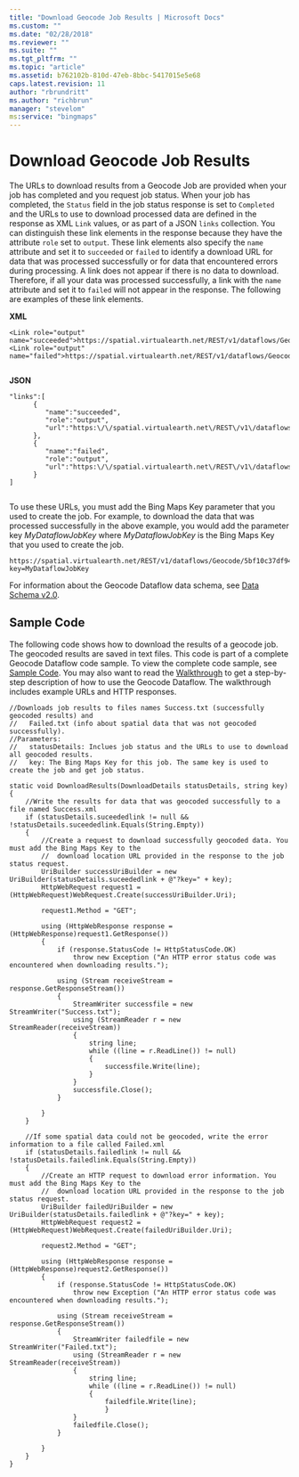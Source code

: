 ```yaml
---
title: "Download Geocode Job Results | Microsoft Docs"
ms.custom: ""
ms.date: "02/28/2018"
ms.reviewer: ""
ms.suite: ""
ms.tgt_pltfrm: ""
ms.topic: "article"
ms.assetid: b762102b-810d-47eb-8bbc-5417015e5e68
caps.latest.revision: 11
author: "rbrundritt"
ms.author: "richbrun"
manager: "stevelom"
ms:service: "bingmaps"
---
```

# Download Geocode Job Results
The URLs to download results from a Geocode Job are provided when your job has completed and you request job status. When your job has completed, the `Status` field in the job status response is set to `Completed` and the URLs to use to download processed data are defined in the response as XML `Link` values, or as part of a JSON `links` collection. You can distinguish these link elements in the response because they have the attribute `role` set to `output`. These link elements also specify the `name` attribute and set it to `succeeded` or `failed` to identify a download URL for data that was processed successfully or for data that encountered errors during processing. A link does not appear if there is no data to download. Therefore, if all your data was processed successfully, a link with the `name` attribute and set it to `failed` will not appear in the response. The following are examples of these link elements.  
  
 **XML**  
  
```  
<Link role="output" name="succeeded">https://spatial.virtualearth.net/REST/v1/dataflows/Geocode/5bf10c37df944083b1879fbb0556e67e/output/succeeded</Link>  
<Link role="output" name="failed">https://spatial.virtualearth.net/REST/v1/dataflows/Geocode/5bf10c37df944083b1879fbb0556e67e/output/failed</Link>  
  
```  
  
 **JSON**  
  
```  
"links":[  
      {  
         "name":"succeeded",  
         "role":"output",  
         "url":"https:\/\/spatial.virtualearth.net\/REST\/v1\/dataflows\/Geocode\/5bf10c37df944083b1879fbb0556e67e\/output\/succeeded"  
      },  
      {  
         "name":"failed",  
         "role":"output",  
         "url":"https:\/\/spatial.virtualearth.net\/REST\/v1\/dataflows\/Geocode\/5bf10c37df944083b1879fbb0556e67e\/output\/failed"  
      }  
]  
  
```  
  
 To use these URLs, you must add the Bing Maps Key parameter that you used to create the job. For example, to download the data that was processed successfully in the above example, you would add the parameter key *MyDataflowJobKey* where *MyDataflowJobKey* is the Bing Maps Key that you used to create the job.  
  
```  
https://spatial.virtualearth.net/REST/v1/dataflows/Geocode/5bf10c37df944083b1879fbb0556e67e/output/succeeded?key=MyDataflowJobKey  
```  
  
 For information about the Geocode Dataflow data schema, see [Data Schema  v2.0](../spatial-data-services/geocode-dataflow-data-schema-version-2-0.md).  
  
## Sample Code  
 The following code shows how to download the results of a geocode job. The geocoded results are saved in text files. This code is part of a complete Geocode Dataflow code sample. To view the complete code sample, see [Sample Code](../spatial-data-services/geocode-dataflow-sample-code.md). You may also want to read the [Walkthrough](../spatial-data-services/geocode-dataflow-walkthrough.md) to get a step-by-step description of how to use the Geocode Dataflow. The walkthrough includes example URLs and HTTP responses.  
  
```  
//Downloads job results to files names Success.txt (successfully geocoded results) and   
//   Failed.txt (info about spatial data that was not geocoded successfully).  
//Parameters:   
//   statusDetails: Inclues job status and the URLs to use to download all geocoded results.  
//   key: The Bing Maps Key for this job. The same key is used to create the job and get job status.     
  
static void DownloadResults(DownloadDetails statusDetails, string key)  
{  
    //Write the results for data that was geocoded successfully to a file named Success.xml  
    if (statusDetails.suceededlink != null && !statusDetails.suceededlink.Equals(String.Empty))  
    {  
        //Create a request to download successfully geocoded data. You must add the Bing Maps Key to the   
        //  download location URL provided in the response to the job status request.  
        UriBuilder successUriBuilder = new UriBuilder(statusDetails.suceededlink + @"?key=" + key);  
        HttpWebRequest request1 = (HttpWebRequest)WebRequest.Create(successUriBuilder.Uri);  
  
        request1.Method = "GET";  
  
        using (HttpWebResponse response = (HttpWebResponse)request1.GetResponse())  
        {  
            if (response.StatusCode != HttpStatusCode.OK)  
                throw new Exception ("An HTTP error status code was encountered when downloading results.");  
  
            using (Stream receiveStream = response.GetResponseStream())  
            {  
                StreamWriter successfile = new StreamWriter("Success.txt");  
                using (StreamReader r = new StreamReader(receiveStream))  
                {  
                    string line;  
                    while ((line = r.ReadLine()) != null)  
                    {  
                        successfile.Write(line);  
                    }  
                }  
                successfile.Close();  
            }  
  
        }  
    }  
  
    //If some spatial data could not be geocoded, write the error information to a file called Failed.xml  
    if (statusDetails.failedlink != null && !statusDetails.failedlink.Equals(String.Empty))  
    {  
        //Create an HTTP request to download error information. You must add the Bing Maps Key to the   
        //  download location URL provided in the response to the job status request.  
        UriBuilder failedUriBuilder = new UriBuilder(statusDetails.failedlink + @"?key=" + key);  
        HttpWebRequest request2 = (HttpWebRequest)WebRequest.Create(failedUriBuilder.Uri);  
  
        request2.Method = "GET";  
  
        using (HttpWebResponse response = (HttpWebResponse)request2.GetResponse())  
        {  
            if (response.StatusCode != HttpStatusCode.OK)  
                throw new Exception ("An HTTP error status code was encountered when downloading results.");  
  
            using (Stream receiveStream = response.GetResponseStream())  
            {  
                StreamWriter failedfile = new StreamWriter("Failed.txt");  
                using (StreamReader r = new StreamReader(receiveStream))  
                {  
                    string line;  
                    while ((line = r.ReadLine()) != null)  
                    {  
                        failedfile.Write(line);  
                        }  
                }  
                failedfile.Close();  
            }  
  
        }  
    }  
}  
  
```